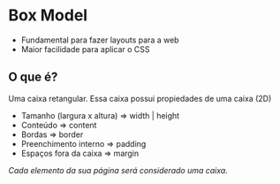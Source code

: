 # Box Model

- Fundamental para fazer layouts para a web
- Maior facilidade para aplicar o CSS

## O que é? 

Uma caixa retangular.
Essa caixa possui propiedades de uma caixa (2D)

- Tamanho (largura x altura) => width | height 
- Conteúdo => content
- Bordas => border
- Preenchimento interno => padding
- Espaços fora da caixa => margin

*Cada elemento da sua página será considerado uma caixa.*